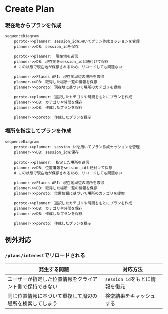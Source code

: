 # Create Plan

### 現在地からプランを作成
```mermaid
sequenceDiagram
    poroto->>planner: session_idを用いてプラン作成セッションを管理
    planner->>DB: session_idを保存
    
    poroto->>planner:　現在地を送信
    planner->>DB: 現在地をsession_idと紐付けて保存
    # この状態で現在地が保存されるため、リロードしても問題ない
    
    planner->>Places API: 現在地周辺の場所を取得
    planner->>DB: 取得した場所一覧の情報を保存
    planner->>poroto: 現在地に基づいて場所のカテゴリを提案
    
    poroto->>planner: 選択したカテゴリや時間をもとにプランを作成
    planner->>DB: カテゴリや時間を保存
    planner->>DB: 作成したプランを保存
    
    planner->>poroto: 作成したプランを提示
```

### 場所を指定してプランを作成
```mermaid
sequenceDiagram
    poroto->>planner: session_idを用いてプラン作成セッションを管理
    planner->>DB: session_idを保存
    
    poroto->>planner:　指定した場所を送信
    planner->>DB: 位置情報をsession_idと紐付けて保存
    # この状態で現在地が保存されるため、リロードしても問題ない
    
    planner->>Places API: 現在地周辺の場所を取得
    planner->>DB: 取得した場所一覧の情報を保存
    planner->>poroto: 位置情報に基づいて場所のカテゴリを提案
    
    poroto->>planner: 選択したカテゴリや時間をもとにプランを作成
    planner->>DB: カテゴリや時間を保存
    planner->>DB: 作成したプランを保存
    
    planner->>poroto: 作成したプランを提示
```

## 例外対応
### `/plans/interest`でリロードされる
| 発生する問題                       | 対応方法         |
|------------------------------|--------------|
| ユーザーが指定した位置情報をクライアント側で保持できない | `session_id`をもとに情報を復元 |
| 同じ位置情報に基づいて重複して周辺の場所を検索してしまう | 検索結果をキャッシュする |

